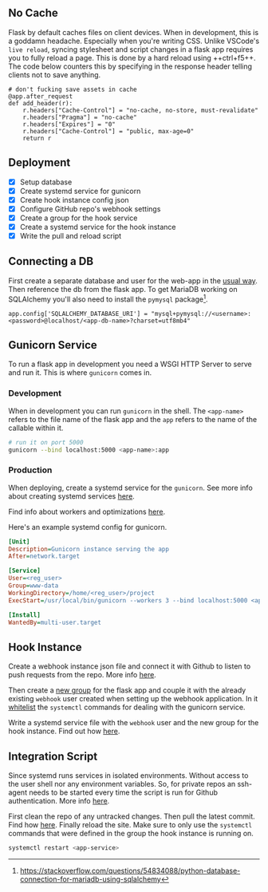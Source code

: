 ## No Cache

Flask by default caches files on client devices. When in development, this is a goddamn headache. Especially when you're writing CSS. Unlike VSCode's `live reload`, syncing stylesheet and script changes in a flask app requires you to fully reload a page. This is done by a hard reload using ++ctrl+f5++. The code below counters this by specifying in the response header telling clients not to save anything.

``` py3
# don't fucking save assets in cache
@app.after_request
def add_header(r):
    r.headers["Cache-Control"] = "no-cache, no-store, must-revalidate"
    r.headers["Pragma"] = "no-cache"
    r.headers["Expires"] = "0"
    r.headers["Cache-Control"] = "public, max-age=0"
    return r
```

## Deployment

- [x] Setup database
- [x] Create systemd service for gunicorn
- [x] Create hook instance config json
- [x] Configure GitHub repo's webhook settings
- [x] Create a group for the hook service
- [x] Create a systemd service for the hook instance
- [x] Write the pull and reload script

## Connecting a DB

First create a separate database and user for the web-app in the [usual way](../database#usual-process). Then reference the db from the flask app. To get MariaDB working on SQLAlchemy you'll also need to install the `pymysql` package[^2].

``` py3
app.config['SQLALCHEMY_DATABASE_URI'] = "mysql+pymysql://<username>:<password>@localhost/<app-db-name>?charset=utf8mb4"
```

## Gunicorn Service

To run a flask app in development you need a WSGI HTTP Server to serve and run it. This is where `gunicorn` comes in. 

### Development

When in development you can run `gunicorn` in the shell. The `<app-name>` refers to the file name of the flask app and the `app` refers to the name of the callable within it.

``` bash
# run it on port 5000
gunicorn --bind localhost:5000 <app-name>:app
```

### Production

When deploying, create a systemd service for the `gunicorn`. See more info about creating systemd services [here](../systemd/#service-files). 

Find info about workers and optimizations [here](https://medium.com/building-the-system/gunicorn-3-means-of-concurrency-efbb547674b7).

Here's an example systemd config for gunicorn.

``` ini
[Unit]
Description=Gunicorn instance serving the app
After=network.target

[Service]
User=<reg_user>
Group=www-data
WorkingDirectory=/home/<reg_user>/project
ExecStart=/usr/local/bin/gunicorn --workers 3 --bind localhost:5000 <app-name>:app

[Install]
WantedBy=multi-user.target
```

## Hook Instance

Create a webhook instance json file and connect it with Github to listen to push requests from the repo. More info [here](../webhooks/#setup).

Then create a [new group](../general/#groups) for the flask app and couple it with the already existing `webhook` user created when setting up the webhook application. In it [whitelist](../general/#whitelisting) the `systemctl` commands for dealing with the gunicorn service.

Write a systemd service file with the `webhook` user and the new group for the hook instance. Find out how [here](../webhooks/#systemd-service).

## Integration Script

Since systemd runs services in isolated environments. Without access to the user shell nor any environment variables. So, for private repos an ssh-agent needs to be started every time the script is run for Github authentication. More info [here](../git/#automated-deployment).

First clean the repo of any untracked changes. Then pull the latest commit. Find how [here](). Finally reload the site. Make sure to only use the `systemctl` commands that were defined in the group the hook instance is running on. 

``` bash
systemctl restart <app-service>
```

[^1]: https://phoenixnap.com/kb/how-to-create-mariadb-user-grant-privileges
[^2]: https://stackoverflow.com/questions/54834088/python-database-connection-for-mariadb-using-sqlalchemy
